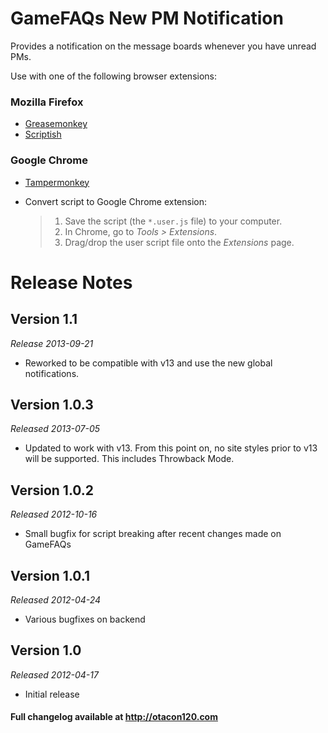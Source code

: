 GameFAQs New PM Notification
======================================
Provides a notification on the message boards whenever you have unread PMs.

Use with one of the following browser extensions:

### Mozilla Firefox ###
*	[Greasemonkey](https://addons.mozilla.org/en-US/firefox/addon/greasemonkey/)
*	[Scriptish](https://addons.mozilla.org/en-US/firefox/addon/scriptish/)

### Google Chrome ###
*	[Tampermonkey](https://chrome.google.com/webstore/detail/tampermonkey/dhdgffkkebhmkfjojejmpbldmpobfkfo)
*	Convert script to Google Chrome extension:

	>1. Save the script (the `*.user.js` file) to your computer.
	>2. In Chrome, go to _Tools > Extensions_.
	>3. Drag/drop the user script file onto the _Extensions_ page.

Release Notes
=============

Version 1.1
-----------
_Release 2013-09-21_

* Reworked to be compatible with v13 and use the new global notifications.

Version 1.0.3
-------------
_Released 2013-07-05_

*	Updated to work with v13. From this point on, no site styles prior to v13 will be supported. This includes Throwback Mode.

Version 1.0.2
-------------
_Released 2012-10-16_

*	Small bugfix for script breaking after recent changes made on GameFAQs

Version 1.0.1
-------------
_Released 2012-04-24_

*	Various bugfixes on backend

Version 1.0
-----------
_Released 2012-04-17_

*	Initial release

#### Full changelog available at http://otacon120.com ####